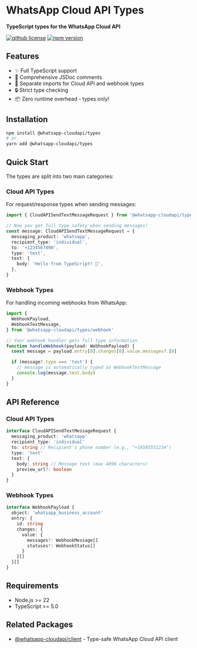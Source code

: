 # WhatsApp Cloud API Types

**TypeScript types for the WhatsApp Cloud API**

[![github license](https://img.shields.io/github/license/ericvera/whatsapp-cloudapi.svg?style=flat-square)](https://github.com/ericvera/whatsapp-cloudapi/blob/master/LICENSE)
[![npm version](https://img.shields.io/npm/v/%40whatsapp-cloudapi%2Ftypes.svg?style=flat-square)](https://npmjs.org/package/%40whatsapp-cloudapi%2Ftypes)

## Features

- ✨ Full TypeScript support
- 📝 Comprehensive JSDoc comments
- 🎯 Separate imports for Cloud API and webhook types
- 🔒 Strict type checking
- 📦 Zero runtime overhead - types only!

## Installation

```bash
npm install @whatsapp-cloudapi/types
# or
yarn add @whatsapp-cloudapi/types
```

## Quick Start

The types are split into two main categories:

### Cloud API Types

For request/response types when sending messages:

```typescript
import { CloudAPISendTextMessageRequest } from '@whatsapp-cloudapi/types/cloudapi'

// Now you get full type safety when sending messages!
const message: CloudAPISendTextMessageRequest = {
  messaging_product: 'whatsapp',
  recipient_type: 'individual',
  to: '+1234567890',
  type: 'text',
  text: {
    body: 'Hello from TypeScript! 👋',
  },
}
```

### Webhook Types

For handling incoming webhooks from WhatsApp:

```typescript
import {
  WebhookPayload,
  WebhookTextMessage,
} from '@whatsapp-cloudapi/types/webhook'

// Your webhook handler gets full type information
function handleWebhook(payload: WebhookPayload) {
  const message = payload.entry[0].changes[0].value.messages?.[0]

  if (message?.type === 'text') {
    // message is automatically typed as WebhookTextMessage
    console.log(message.text.body)
  }
}
```

## API Reference

### Cloud API Types

```typescript
interface CloudAPISendTextMessageRequest {
  messaging_product: 'whatsapp'
  recipient_type: 'individual'
  to: string // Recipient's phone number (e.g., "+16505551234")
  type: 'text'
  text: {
    body: string // Message text (max 4096 characters)
    preview_url?: boolean
  }
}
```

### Webhook Types

```typescript
interface WebhookPayload {
  object: 'whatsapp_business_account'
  entry: {
    id: string
    changes: {
      value: {
        messages?: WebhookMessage[]
        statuses?: WebhookStatus[]
      }
    }[]
  }[]
}
```

## Requirements

- Node.js >= 22
- TypeScript >= 5.0

## Related Packages

- [@whatsapp-cloudapi/client](https://www.npmjs.com/package/@whatsapp-cloudapi/client) - Type-safe WhatsApp Cloud API client

